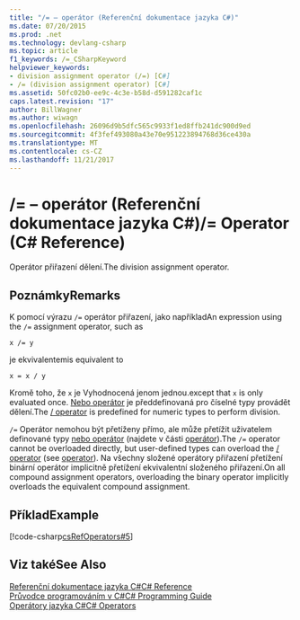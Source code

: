 ```yaml
---
title: "/= – operátor (Referenční dokumentace jazyka C#)"
ms.date: 07/20/2015
ms.prod: .net
ms.technology: devlang-csharp
ms.topic: article
f1_keywords: /=_CSharpKeyword
helpviewer_keywords:
- division assignment operator (/=) [C#]
- /= (division assignment operator) [C#]
ms.assetid: 50fc02b0-ee9c-4c3e-b58d-d591282caf1c
caps.latest.revision: "17"
author: BillWagner
ms.author: wiwagn
ms.openlocfilehash: 26096d9b5dfc565c9933f1ed8ffb241dc900d9ed
ms.sourcegitcommit: 4f3fef493080a43e70e951223894768d36ce430a
ms.translationtype: MT
ms.contentlocale: cs-CZ
ms.lasthandoff: 11/21/2017
---
```

# <a name="-operator-c-reference"></a><span data-ttu-id="4cbb4-102">/= – operátor (Referenční dokumentace jazyka C#)</span><span class="sxs-lookup"><span data-stu-id="4cbb4-102">/= Operator (C# Reference)</span></span>
<span data-ttu-id="4cbb4-103">Operátor přiřazení dělení.</span><span class="sxs-lookup"><span data-stu-id="4cbb4-103">The division assignment operator.</span></span>  
  
## <a name="remarks"></a><span data-ttu-id="4cbb4-104">Poznámky</span><span class="sxs-lookup"><span data-stu-id="4cbb4-104">Remarks</span></span>  
 <span data-ttu-id="4cbb4-105">K pomocí výrazu `/=` operátor přiřazení, jako například</span><span class="sxs-lookup"><span data-stu-id="4cbb4-105">An expression using the `/=` assignment operator, such as</span></span>  
  
```  
x /= y  
```  
  
 <span data-ttu-id="4cbb4-106">je ekvivalentem</span><span class="sxs-lookup"><span data-stu-id="4cbb4-106">is equivalent to</span></span>  
  
```  
x = x / y  
```  
  
 <span data-ttu-id="4cbb4-107">Kromě toho, že `x` je Vyhodnocená jenom jednou.</span><span class="sxs-lookup"><span data-stu-id="4cbb4-107">except that `x` is only evaluated once.</span></span> <span data-ttu-id="4cbb4-108">[Nebo operátor](../../../csharp/language-reference/operators/division-operator.md) je předdefinovaná pro číselné typy provádět dělení.</span><span class="sxs-lookup"><span data-stu-id="4cbb4-108">The [/ operator](../../../csharp/language-reference/operators/division-operator.md) is predefined for numeric types to perform division.</span></span>  
  
 <span data-ttu-id="4cbb4-109">`/=` Operátor nemohou být přetíženy přímo, ale může přetížit uživatelem definované typy [nebo operátor](../../../csharp/language-reference/operators/division-operator.md) (najdete v části [operátor](../../../csharp/language-reference/keywords/operator.md)).</span><span class="sxs-lookup"><span data-stu-id="4cbb4-109">The `/=` operator cannot be overloaded directly, but user-defined types can overload the [/ operator](../../../csharp/language-reference/operators/division-operator.md) (see [operator](../../../csharp/language-reference/keywords/operator.md)).</span></span> <span data-ttu-id="4cbb4-110">Na všechny složené operátory přiřazení přetížení binární operátor implicitně přetížení ekvivalentní složeného přiřazení.</span><span class="sxs-lookup"><span data-stu-id="4cbb4-110">On all compound assignment operators, overloading the binary operator implicitly overloads the equivalent compound assignment.</span></span>  
  
## <a name="example"></a><span data-ttu-id="4cbb4-111">Příklad</span><span class="sxs-lookup"><span data-stu-id="4cbb4-111">Example</span></span>  
 [!code-csharp[csRefOperators#5](codesnippet/CSharp/division-assignment-operator_1.cs)]  
  
## <a name="see-also"></a><span data-ttu-id="4cbb4-112">Viz také</span><span class="sxs-lookup"><span data-stu-id="4cbb4-112">See Also</span></span>  
 [<span data-ttu-id="4cbb4-113">Referenční dokumentace jazyka C#</span><span class="sxs-lookup"><span data-stu-id="4cbb4-113">C# Reference</span></span>](../../../csharp/language-reference/index.md)  
 [<span data-ttu-id="4cbb4-114">Průvodce programováním v C#</span><span class="sxs-lookup"><span data-stu-id="4cbb4-114">C# Programming Guide</span></span>](../../../csharp/programming-guide/index.md)  
 [<span data-ttu-id="4cbb4-115">Operátory jazyka C#</span><span class="sxs-lookup"><span data-stu-id="4cbb4-115">C# Operators</span></span>](../../../csharp/language-reference/operators/index.md)
